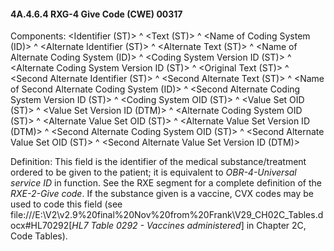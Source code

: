 #### 4A.4.6.4 RXG-4 Give Code (CWE) 00317

Components: &lt;Identifier (ST)> ^ &lt;Text (ST)> ^ &lt;Name of Coding System (ID)> ^ &lt;Alternate Identifier (ST)> ^ &lt;Alternate Text (ST)> ^ &lt;Name of Alternate Coding System (ID)> ^ &lt;Coding System Version ID (ST)> ^ &lt;Alternate Coding System Version ID (ST)> ^ &lt;Original Text (ST)> ^ &lt;Second Alternate Identifier (ST)> ^ &lt;Second Alternate Text (ST)> ^ &lt;Name of Second Alternate Coding System (ID)> ^ &lt;Second Alternate Coding System Version ID (ST)> ^ &lt;Coding System OID (ST)> ^ &lt;Value Set OID (ST)> ^ &lt;Value Set Version ID (DTM)> ^ &lt;Alternate Coding System OID (ST)> ^ &lt;Alternate Value Set OID (ST)> ^ &lt;Alternate Value Set Version ID (DTM)> ^ &lt;Second Alternate Coding System OID (ST)> ^ &lt;Second Alternate Value Set OID (ST)> ^ &lt;Second Alternate Value Set Version ID (DTM)>

Definition: This field is the identifier of the medical substance/treatment ordered to be given to the patient; it is equivalent to _OBR-4-Universal service ID_ in function. See the RXE segment for a complete definition of the _RXE-2-Give code_. If the substance given is a vaccine, CVX codes may be used to code this field (see file:///E:\V2\v2.9%20final%20Nov%20from%20Frank\V29_CH02C_Tables.docx#HL70292[_HL7 Table 0292 - Vaccines administered_] in Chapter 2C, Code Tables).
